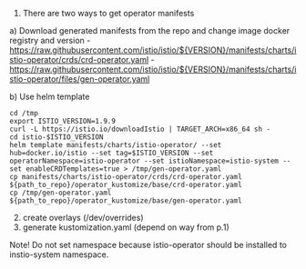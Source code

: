 1. There are two ways to get operator manifests

  a) Download generated manifests from the repo and change image docker registry and version
    - https://raw.githubusercontent.com/istio/istio/${VERSION}/manifests/charts/istio-operator/crds/crd-operator.yaml
    - https://raw.githubusercontent.com/istio/istio/${VERSION}/manifests/charts/istio-operator/files/gen-operator.yaml

  b) Use helm template
  ```
  cd /tmp
  export ISTIO_VERSION=1.9.9
  curl -L https://istio.io/downloadIstio | TARGET_ARCH=x86_64 sh -
  cd istio-$ISTIO_VERSION
  helm template manifests/charts/istio-operator/ --set hub=docker.io/istio --set tag=$ISTIO_VERSION --set operatorNamespace=istio-operator --set istioNamespace=istio-system --set enableCRDTemplates=true > /tmp/gen-operator.yaml
  cp manifests/charts/istio-operator/crds/crd-operator.yaml  ${path_to_repo}/operator_kustomize/base/crd-operator.yaml
  cp /tmp/gen-operator.yaml  ${path_to_repo}/operator_kustomize/base/gen-operator.yaml
```
2. create overlays (/dev/overrides)
3. generate kustomization.yaml (depend on way from p.1)

Note! Do not set namespace because istio-operator should be installed to instio-system namespace.

